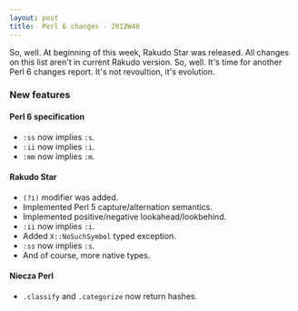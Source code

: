 ```yaml
---
layout: post
title:  Perl 6 changes - 2012W40
---
```

So, well. At beginning of this week, Rakudo Star was released. All
changes on this list aren't in current Rakudo version. So, well. It's
time for another Perl 6 changes report. It's not revoultion, it's
evolution.

### New features
#### Perl 6 specification
* `:ss` now implies `:s`.
* `:ii` now implies `:i`.
* `:mm` now implies `:m`.

#### Rakudo Star
* `(?i)` modifier was added.
* Implemented Perl 5 capture/alternation semantics.
* Implemented positive/negative lookahead/lookbehind.
* `:ii` now implies `:i`.
* Added `X::NoSuchSymbol` typed exception.
* `:ss` now implies `:s`.
* And of course, more native types.

#### Niecza Perl
* `.classify` and `.categorize` now return hashes.
